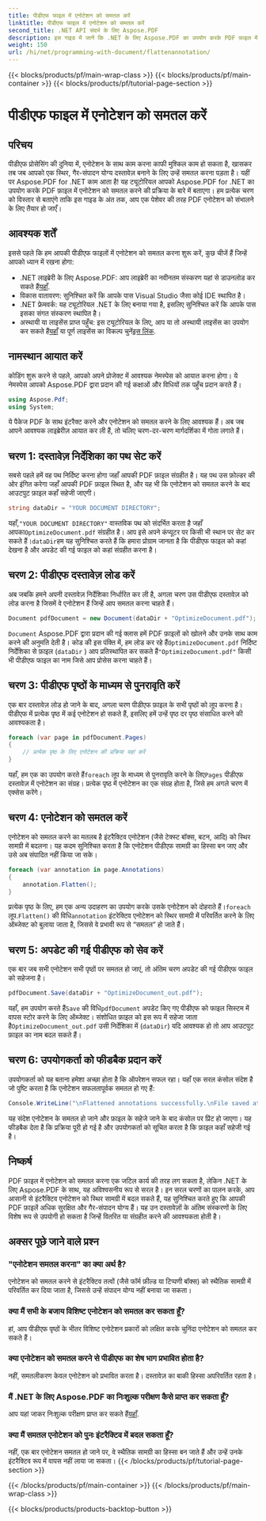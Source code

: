 ```yaml
---
title: पीडीएफ फाइल में एनोटेशन को समतल करें
linktitle: पीडीएफ फाइल में एनोटेशन को समतल करें
second_title: .NET API संदर्भ के लिए Aspose.PDF
description: इस गाइड में जानें कि .NET के लिए Aspose.PDF का उपयोग करके PDF फ़ाइल में एनोटेशन को कैसे फ़्लैट किया जाए। हमारे विस्तृत ट्यूटोरियल के साथ अपनी PDF प्रबंधन प्रक्रिया को सरल बनाएँ।
weight: 150
url: /hi/net/programming-with-document/flattenannotation/
---
```


{{< blocks/products/pf/main-wrap-class >}}
{{< blocks/products/pf/main-container >}}
{{< blocks/products/pf/tutorial-page-section >}}

# पीडीएफ फाइल में एनोटेशन को समतल करें

## परिचय

पीडीएफ प्रोसेसिंग की दुनिया में, एनोटेशन के साथ काम करना काफी मुश्किल काम हो सकता है, खासकर तब जब आपको एक स्थिर, गैर-संपादन योग्य दस्तावेज़ बनाने के लिए उन्हें समतल करना पड़ता है। यहीं पर Aspose.PDF for .NET काम आता है! यह ट्यूटोरियल आपको Aspose.PDF for .NET का उपयोग करके PDF फ़ाइल में एनोटेशन को समतल करने की प्रक्रिया के बारे में बताएगा। हम प्रत्येक चरण को विस्तार से बताएंगे ताकि इस गाइड के अंत तक, आप एक पेशेवर की तरह PDF एनोटेशन को संभालने के लिए तैयार हो जाएँ।

## आवश्यक शर्तें

इससे पहले कि हम आपकी पीडीएफ फाइलों में एनोटेशन को समतल करना शुरू करें, कुछ चीजें हैं जिन्हें आपको ध्यान में रखना होगा:

-  .NET लाइब्रेरी के लिए Aspose.PDF: आप लाइब्रेरी का नवीनतम संस्करण यहां से डाउनलोड कर सकते हैं[यहाँ](https://releases.aspose.com/pdf/net/).
- विकास वातावरण: सुनिश्चित करें कि आपके पास Visual Studio जैसा कोई IDE स्थापित है।
- .NET फ्रेमवर्क: यह ट्यूटोरियल .NET के लिए बनाया गया है, इसलिए सुनिश्चित करें कि आपके पास इसका संगत संस्करण स्थापित है।
- अस्थायी या लाइसेंस प्राप्त पहुँच: इस ट्यूटोरियल के लिए, आप या तो अस्थायी लाइसेंस का उपयोग कर सकते हैं[यहाँ](https://purchase.aspose.com/temporary-license/) या पूर्ण लाइसेंस का विकल्प चुनें[इस लिंक](https://purchase.aspose.com/buy).

## नामस्थान आयात करें

कोडिंग शुरू करने से पहले, आपको अपने प्रोजेक्ट में आवश्यक नेमस्पेस को आयात करना होगा। ये नेमस्पेस आपको Aspose.PDF द्वारा प्रदान की गई कक्षाओं और विधियों तक पहुँच प्रदान करते हैं।

```csharp
using Aspose.Pdf;
using System;
```

ये पैकेज PDF के साथ इंटरैक्ट करने और एनोटेशन को समतल करने के लिए आवश्यक हैं। अब जब आपने आवश्यक लाइब्रेरीज़ आयात कर ली हैं, तो चलिए चरण-दर-चरण मार्गदर्शिका में गोता लगाते हैं।

## चरण 1: दस्तावेज़ निर्देशिका का पथ सेट करें

सबसे पहले हमें वह पथ निर्दिष्ट करना होगा जहाँ आपकी PDF फ़ाइल संग्रहीत है। यह पथ उस फ़ोल्डर की ओर इंगित करेगा जहाँ आपकी PDF फ़ाइल स्थित है, और यह भी कि एनोटेशन को समतल करने के बाद आउटपुट फ़ाइल कहाँ सहेजी जाएगी।

```csharp
string dataDir = "YOUR DOCUMENT DIRECTORY";
```

 यहाँ,`"YOUR DOCUMENT DIRECTORY"` वास्तविक पथ को संदर्भित करता है जहाँ आपका`OptimizeDocument.pdf` संग्रहीत है। आप इसे अपने कंप्यूटर पर किसी भी स्थान पर सेट कर सकते हैं।`dataDir`हम यह सुनिश्चित करते हैं कि हमारा प्रोग्राम जानता है कि पीडीएफ फाइल को कहां देखना है और अपडेट की गई फाइल को कहां संग्रहीत करना है। 

## चरण 2: पीडीएफ दस्तावेज़ लोड करें

अब जबकि हमने अपनी दस्तावेज़ निर्देशिका निर्धारित कर ली है, अगला चरण उस पीडीएफ दस्तावेज़ को लोड करना है जिसमें वे एनोटेशन हैं जिन्हें आप समतल करना चाहते हैं।

```csharp
Document pdfDocument = new Document(dataDir + "OptimizeDocument.pdf");
```

`Document` Aspose.PDF द्वारा प्रदान की गई क्लास हमें PDF फ़ाइलों को खोलने और उनके साथ काम करने की अनुमति देती है। कोड की इस पंक्ति में, हम लोड कर रहे हैं`OptimizeDocument.pdf` निर्दिष्ट निर्देशिका से फ़ाइल (`dataDir` ) आप प्रतिस्थापित कर सकते हैं`"OptimizeDocument.pdf"` किसी भी पीडीएफ फाइल का नाम जिसे आप प्रोसेस करना चाहते हैं।

## चरण 3: पीडीएफ पृष्ठों के माध्यम से पुनरावृति करें

एक बार दस्तावेज़ लोड हो जाने के बाद, अगला चरण पीडीएफ फ़ाइल के सभी पृष्ठों को लूप करना है। पीडीएफ में प्रत्येक पृष्ठ में कई एनोटेशन हो सकते हैं, इसलिए हमें उन्हें पृष्ठ दर पृष्ठ संसाधित करने की आवश्यकता है।

```csharp
foreach (var page in pdfDocument.Pages)
{
    // प्रत्येक पृष्ठ के लिए एनोटेशन की प्रक्रिया यहां करें
}
```

 यहाँ, हम एक का उपयोग करते हैं`foreach` लूप के माध्यम से पुनरावृति करने के लिए`Pages` पीडीएफ दस्तावेज़ में एनोटेशन का संग्रह। प्रत्येक पृष्ठ में एनोटेशन का एक संग्रह होता है, जिसे हम अगले चरण में एक्सेस करेंगे।

## चरण 4: एनोटेशन को समतल करें

एनोटेशन को समतल करने का मतलब है इंटरैक्टिव एनोटेशन (जैसे टेक्स्ट बॉक्स, बटन, आदि) को स्थिर सामग्री में बदलना। यह कदम सुनिश्चित करता है कि एनोटेशन पीडीएफ सामग्री का हिस्सा बन जाए और उसे अब संपादित नहीं किया जा सके।

```csharp
foreach (var annotation in page.Annotations)
{
    annotation.Flatten();
}
```

 प्रत्येक पृष्ठ के लिए, हम एक अन्य उदाहरण का उपयोग करके उसके एनोटेशन को दोहराते हैं।`foreach` लूप.`Flatten()` की विधि`annotation` इंटरेक्टिव एनोटेशन को स्थिर सामग्री में परिवर्तित करने के लिए ऑब्जेक्ट को बुलाया जाता है, जिससे वे प्रभावी रूप से “समतल” हो जाते हैं।

## चरण 5: अपडेट की गई पीडीएफ को सेव करें

एक बार जब सभी एनोटेशन सभी पृष्ठों पर समतल हो जाएं, तो अंतिम चरण अपडेट की गई पीडीएफ फाइल को सहेजना है।

```csharp
pdfDocument.Save(dataDir + "OptimizeDocument_out.pdf");
```

 यहाँ, हम उपयोग करते हैं`Save` की विधि`pdfDocument` अपडेट किए गए पीडीएफ को फाइल सिस्टम में वापस स्टोर करने के लिए ऑब्जेक्ट। संशोधित फ़ाइल को इस रूप में सहेजा जाता है`OptimizeDocument_out.pdf` उसी निर्देशिका में (`dataDir`) यदि आवश्यक हो तो आप आउटपुट फ़ाइल का नाम बदल सकते हैं।

## चरण 6: उपयोगकर्ता को फीडबैक प्रदान करें

उपयोगकर्ता को यह बताना हमेशा अच्छा होता है कि ऑपरेशन सफल रहा। यहाँ एक सरल कंसोल संदेश है जो पुष्टि करता है कि एनोटेशन सफलतापूर्वक समतल हो गए हैं:

```csharp
Console.WriteLine("\nFlattened annotations successfully.\nFile saved at " + dataDir);
```

यह संदेश एनोटेशन के समतल हो जाने और फ़ाइल के सहेजे जाने के बाद कंसोल पर प्रिंट हो जाएगा। यह फीडबैक देता है कि प्रक्रिया पूरी हो गई है और उपयोगकर्ता को सूचित करता है कि फ़ाइल कहाँ सहेजी गई है।

## निष्कर्ष

PDF फ़ाइल में एनोटेशन को समतल करना एक जटिल कार्य की तरह लग सकता है, लेकिन .NET के लिए Aspose.PDF के साथ, यह अविश्वसनीय रूप से सरल है। इन सरल चरणों का पालन करके, आप आसानी से इंटरैक्टिव एनोटेशन को स्थिर सामग्री में बदल सकते हैं, यह सुनिश्चित करते हुए कि आपकी PDF फ़ाइलें अधिक सुरक्षित और गैर-संपादन योग्य हैं। यह उन दस्तावेज़ों के अंतिम संस्करणों के लिए विशेष रूप से उपयोगी हो सकता है जिन्हें वितरित या संग्रहीत करने की आवश्यकता होती है।

## अक्सर पूछे जाने वाले प्रश्न

### "एनोटेशन समतल करना" का क्या अर्थ है?
एनोटेशन को समतल करने से इंटरैक्टिव तत्वों (जैसे फॉर्म फ़ील्ड या टिप्पणी बॉक्स) को स्थैतिक सामग्री में परिवर्तित कर दिया जाता है, जिससे उन्हें संपादन योग्य नहीं बनाया जा सकता।

### क्या मैं सभी के बजाय विशिष्ट एनोटेशन को समतल कर सकता हूँ?
हां, आप पीडीएफ पृष्ठों के भीतर विशिष्ट एनोटेशन प्रकारों को लक्षित करके चुनिंदा एनोटेशन को समतल कर सकते हैं।

### क्या एनोटेशन को समतल करने से पीडीएफ का शेष भाग प्रभावित होता है?
नहीं, समतलीकरण केवल एनोटेशन को प्रभावित करता है। दस्तावेज़ का बाकी हिस्सा अपरिवर्तित रहता है।

### मैं .NET के लिए Aspose.PDF का निःशुल्क परीक्षण कैसे प्राप्त कर सकता हूँ?
 आप यहां जाकर निःशुल्क परीक्षण प्राप्त कर सकते हैं[यहाँ](https://releases.aspose.com/).

### क्या मैं समतल एनोटेशन को पुनः इंटरैक्टिव में बदल सकता हूँ?
नहीं, एक बार एनोटेशन समतल हो जाने पर, वे स्थैतिक सामग्री का हिस्सा बन जाते हैं और उन्हें उनके इंटरैक्टिव रूप में वापस नहीं लाया जा सकता।
{{< /blocks/products/pf/tutorial-page-section >}}

{{< /blocks/products/pf/main-container >}}
{{< /blocks/products/pf/main-wrap-class >}}

{{< blocks/products/products-backtop-button >}}
